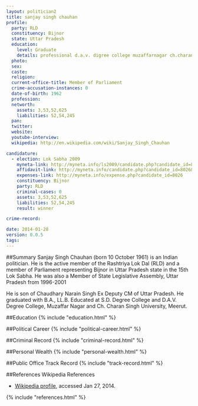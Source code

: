 ```yaml
---
layout: politician2
title: sanjay singh chauhan
profile: 
  party: RLD
  constituency: Bijnor
  state: Uttar Pradesh
  education: 
    level: Graduate
    details: professional d.a.v. digree college muzaffarnagar ch.charan singh university 1984
  photo: 
  sex: 
  caste: 
  religion: 
  current-office-title: Member of Parliament
  crime-accusation-instances: 0
  date-of-birth: 1962
  profession: 
  networth: 
    assets: 3,53,52,625
    liabilities: 52,54,245
  pan: 
  twitter: 
  website: 
  youtube-interview: 
  wikipedia: http://en.wikipedia.com/wiki/Sanjay_Singh_Chauhan

candidature: 
  - election: Lok Sabha 2009
    myneta-link: http://myneta.info/ls2009/candidate.php?candidate_id=8026
    affidavit-link: http://myneta.info/candidate.php?candidate_id=8026&scan=original
    expenses-link: http://myneta.info/expense.php?candidate_id=8026
    constituency: Bijnor 
    party: RLD
    criminal-cases: 0
    assets: 3,53,52,625
    liabilities: 52,54,245
    result: winner 

crime-record: 

date: 2014-01-28
version: 0.0.5
tags: 
---
```

##Summary
Sanjay Singh Chauhan (born 10 October 1961) is an Indian politician. He is the active member of the Rashtriya Lok Dal (RLD) and a member of Parliament representing Bijnor in Uttar Pradesh state in the 15th Lok Sabha. He was also a Member of State Legislative Assembly, Uttar Pradesh from 1996-2001

He is son of Chaudhary Narain Singh Ex Deputy CM of Uttar Pradesh. He graduated with B.A., LL.B. Educated at S.D. Degree College and D.A.V. Degree College, Muzaffar Nagar and Ch. Charan Singh University, Meerut.


##Education
{% include "education.html" %}


##Political Career
{% include "political-career.html" %}


##Criminal Record
{% include "criminal-record.html" %}


##Personal Wealth
{% include "personal-wealth.html" %}


##Public Office Track Record
{% include "track-record.html" %}


##References
Wikipedia References
- [Wikipedia profile]({{page.profile.wikipedia}}), accessed Jan 27, 2014.



{% include "references.html" %}